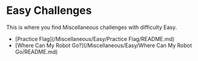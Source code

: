 # Easy Challenges

This is where you find Miscellaneous challenges with difficulty Easy.

* [Practice Flag](/Miscellaneous/Easy/Practice Flag/README.md)
* [Where Can My Robot Go?](/Miscellaneous/Easy/Where Can My Robot Go/README.md)